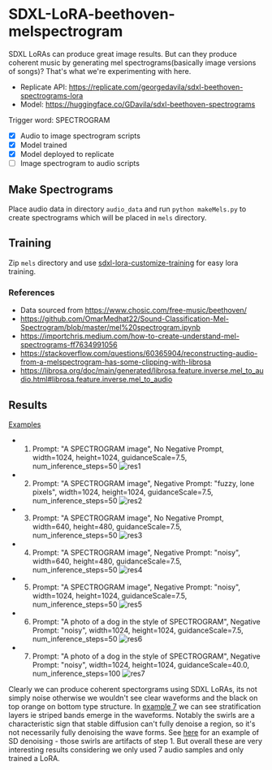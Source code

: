 # SDXL-LoRA-beethoven-melspectrogram

SDXL LoRAs can produce great image results. But can they produce coherent music by generating mel spectrograms(basically image versions of songs)? That's what we're experimenting with here.

- Replicate API: https://replicate.com/georgedavila/sdxl-beethoven-spectrograms-lora
- Model: https://huggingface.co/GDavila/sdxl-beethoven-spectrograms

Trigger word: SPECTROGRAM

- [X] Audio to image spectrogram scripts
- [X] Model trained
- [X] Model deployed to replicate
- [ ] Image spectrogram to audio scripts

## Make Spectrograms

Place audio data in directory `audio_data` and run `python makeMels.py` to create spectrograms which will be placed in `mels` directory. 

## Training
Zip `mels` directory and use [sdxl-lora-customize-training](https://replicate.com/zylim0702/sdxl-lora-customize-training) for easy lora training. 


### References 

- Data sourced from https://www.chosic.com/free-music/beethoven/
- https://github.com/OmarMedhat22/Sound-Classification-Mel-Spectrogram/blob/master/mel%20spectrogram.ipynb
- https://importchris.medium.com/how-to-create-understand-mel-spectrograms-ff7634991056
- https://stackoverflow.com/questions/60365904/reconstructing-audio-from-a-melspectrogram-has-some-clipping-with-librosa
- https://librosa.org/doc/main/generated/librosa.feature.inverse.mel_to_audio.html#librosa.feature.inverse.mel_to_audio

## Results

[Examples](https://replicate.com/georgedavila/sdxl-beethoven-spectrograms-lora/examples)

- 1) Prompt: "A SPECTROGRAM image", No Negative Prompt, width=1024, height=1024, guidanceScale=7.5, num_inference_steps=50
![res1](results/res1.png)

- 2) Prompt: "A SPECTROGRAM image", Negative Prompt: "fuzzy, lone pixels", width=1024, height=1024, guidanceScale=7.5, num_inference_steps=50
![res2](results/res2.png)

- 3) Prompt: "A SPECTROGRAM image", No Negative Prompt, width=640, height=480, guidanceScale=7.5, num_inference_steps=50
![res3](results/res3.png)

- 4) Prompt: "A SPECTROGRAM image", Negative Prompt: "noisy", width=640, height=480, guidanceScale=7.5, num_inference_steps=50
![res4](results/res4.png)

- 5) Prompt: "A SPECTROGRAM image", Negative Prompt: "noisy", width=1024, height=1024, guidanceScale=7.5, num_inference_steps=50
![res5](results/res5.png)

- 6) Prompt: "A photo of a dog in the style of SPECTROGRAM", Negative Prompt: "noisy", width=1024, height=1024, guidanceScale=7.5, num_inference_steps=50
![res6](results/res6.png)

- 7) Prompt: "A photo of a dog in the style of SPECTROGRAM", Negative Prompt: "noisy", width=1024, height=1024, guidanceScale=40.0, num_inference_steps=100
![res7](results/res7.png)

Clearly we can produce coherent spectorgrams using SDXL LoRAs, its not simply noise otherwise we wouldn't see clear waveforms and the black on top orange on bottom type structure. In [example 7](https://github.com/GeorgeDavila/SDXL-LoRA-beethoven-melspectrogram/blob/main/results/res7.png) we can see stratification layers ie striped bands emerge in the waveforms. Notably the swirls are a characteristic sign that stable diffusion can't fully denoise a region, so it's not necessarily fully denoising the wave forms. See [here](https://upload.wikimedia.org/wikipedia/commons/9/99/X-Y_plot_of_algorithmically-generated_AI_art_of_European-style_castle_in_Japan_demonstrating_DDIM_diffusion_steps.png) for an example of SD denoising - those swirls are artifacts of step 1. But overall these are very interesting results considering we only used 7 audio samples and only trained a LoRA. 

